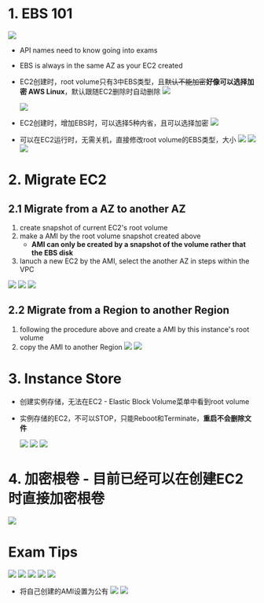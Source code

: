 # 1. EBS 101

![](https://i.loli.net/2019/06/15/5d049f6d89bc291836.png)

- API names need to know going into exams
- EBS is always in the same AZ as your EC2 created
- EC2创建时，root volume只有3中EBS类型，且~~默认不能加密~~**好像可以选择加密 AWS Linux**，默认跟随EC2删除时自动删除
  ![](https://i.loli.net/2019/06/15/5d04a26a46d6658295.png)

  ![](https://i.loli.net/2019/06/15/5d04a2e2b002e32022.png)
- EC2创建时，增加EBS时，可以选择5种内省，且可以选择加密
  ![](https://i.loli.net/2019/06/15/5d04a26a5199917336.png)

- 可以在EC2运行时，无需关机，直接修改root volume的EBS类型，大小
  ![](https://i.loli.net/2019/06/15/5d04a54f5d01227514.png)
  ![](https://i.loli.net/2019/06/15/5d04a6557abbf10969.png)
  ![](https://i.loli.net/2019/06/15/5d04a65a3cdbb46427.png)

# 2. Migrate EC2 
## 2.1 Migrate from a AZ to another AZ
1. create snapshot of current EC2's root volume
2. make a AMI by the root volume snapshot created above
    - **AMI can only be created by a snapshot of the volume rather that the EBS disk**
3. lanuch a new EC2 by the AMI, select the another AZ in steps within the VPC

  ![](https://i.loli.net/2019/06/15/5d04a8746e38e79790.png)
  ![](https://i.loli.net/2019/06/15/5d04a8794276696828.png)
  ![](https://i.loli.net/2019/06/15/5d04a8b1945e132139.png)
## 2.2 Migrate from a Region to another Region
1. following the procedure above and create a AMI by this instance's root volume
2. copy the AMI to another Region
  ![](https://i.loli.net/2019/06/15/5d04aa24a55e384669.png)
  ![](https://i.loli.net/2019/06/15/5d04aa28a64b386048.png)

# 3. Instance Store

- 创建实例存储，无法在EC2 - Elastic Block Volume菜单中看到root volume
- 实例存储的EC2，不可以STOP，只能Reboot和Terminate，**重启不会删除文件**

  ![](https://i.loli.net/2019/06/15/5d04b165e61ca85313.png)
  ![](https://i.loli.net/2019/06/15/5d04b16b7f7fa15880.png)
  ![](https://i.loli.net/2019/06/15/5d04b170ba48096652.png)


# 4. 加密根卷 - 目前已经可以在创建EC2时直接加密根卷

![](https://i.loli.net/2019/06/15/5d04e7f9aeb1610554.png)



# Exam Tips
![](https://i.loli.net/2019/06/15/5d04ac9b376b225607.png)
![](https://i.loli.net/2019/06/15/5d04ac9e1501f14156.png)
![](https://i.loli.net/2019/06/15/5d04aca1e346968600.png)
![](https://i.loli.net/2019/06/15/5d04b175a161342740.png)
![](https://i.loli.net/2019/06/15/5d04e7f564c0840150.png)
  - 将自己创建的AMI设置为公有
    ![](https://i.loli.net/2019/06/15/5d04e9894e62026752.png)
    ![](https://i.loli.net/2019/06/15/5d04e9c98e9c299110.png)
